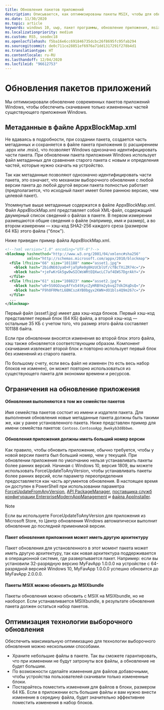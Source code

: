 ```yaml
---
title: Обновления пакетов приложений
description: Описывается, как оптимизированы пакеты MSIX, чтобы для обновления имеющегося приложения для Windows скачивались только измененные части приложения.
ms.date: 11/30/2020
ms.topic: article
keywords: windows 10, uwp, пакет программы, обновление приложения, msix, appx, pfan, имя семейства пакетов
ms.localizationpriority: medium
ms.custom: RS5, seodec18
ms.openlocfilehash: f5ba16e6cc691846735dcbc26f8695fc95fab294
ms.sourcegitcommit: de0c711ce28851ef6976a71dd1317291f278b4d1
ms.translationtype: HT
ms.contentlocale: ru-RU
ms.lasthandoff: 12/04/2020
ms.locfileid: "96612753"
---
```

# <a name="app-package-updates"></a>Обновления пакетов приложений

Мы оптимизировали обновление современных пакетов приложений Windows, чтобы обеспечить скачивание только измененных частей существующего приложения Windows.

## <a name="metadata-in-the-appxblockmapxml-file"></a>Метаданные в файле AppxBlockMap.xml

Не вдаваясь в подробности, при создании пакета, создается часть метаданных и сохраняется в файле пакета приложения (с расширением .appx или .msix), что позволяет Windows однозначно идентифицировать части пакета. При обновлении пакета приложения Windows использует файл метаданных для сравнения старого пакета c новым и определения частей, которые нужно скачать на устройство.

Так как метаданные позволяют однозначно идентифицировать части пакета, это означает, что механизм выборочного обновления с любой версии пакета до любой другой версии пакета полностью работает (предполагается, что исходный пакет имеет более раннюю версию, чем целевой пакет). 

Упомянутые выше метаданные содержатся в файле AppxBlockMap.xml. Файл AppxBlockMap.xml представляет собой XML-файл, содержащий двумерный список сведений о файлах в пакете. В первом измерении размещаются общие сведения о файле (например, имя и размер), а во втором измерении — хэш-код SHA2-256 каждого среза (размером 64 КБ) этого файла ("блок").

Ниже приведен пример файла AppxBlockMap.xml.

```xml
<!--?xml version="1.0" encoding="UTF-8"?-->
<blockmap hashmethod="http://www.w3.org/2001/04/xmlenc#sha256" 
          xmlns="http://schemas.microsoft.com/appx/2010/blockmap">
  <file lfhsize="66" size="101188" name="asset1.jpg">
    <block hash="2bidNE0JyaO+FjaTpRe0g8HzUCblUf/cfBcTXiZR74c="/>
    <block hash="+jeFwKrGk5gw9wSICWsWRtEQXwcLC7af4EWS7DgrAkY="/>
  </file>
  <file lfhsize="61" size="108823" name="asset2.jpg">
    <block hash="u0+5S0GOzwyAfYx54tKycZyHRBYm2ybvq27dkIKqDsQ="/>
    <block hash="F9h0FRMetL6BNCszAYB0bgyx2KWN+dO1bls4Q9m267c="/>
  </file>
  ...
</blockmap>
```

Первый файл (asset1.jpg) имеет два хэш-кода блоков. Первый хэш-код представляет первый блок (64 КБ) файла, а второй хэш-код — остальные 35 КБ с учетом того, что размер этого файла составляет 101188 байта.

Если при обновлении вносятся изменения во второй блок этого файла, хэш также обновляется соответствующим образом. Компонент скачивания извлекает второй блок и повторно использует первый блок без изменений из старого пакета.

По большому счету, если весь файл не изменен (то есть весь набор блоков не изменен), он может повторно использоваться из существующего пакета для экономии времени и ресурсов.

## <a name="app-update-constraints"></a>Ограничения на обновление приложения

#### <a name="updates-are-performed-within-the-same-package-family"></a>Обновления выполняются в том же семействе пакетов
Имя семейства пакетов состоит из имени и издателя пакета. Для выполнения обновления новые метаданные пакета должны быть такими же, как у ранее установленного пакета. Ниже представлен пример для имени семейства пакетов: `Contoso.ContosoApp_8wekyb3d8bbwe`.

#### <a name="app-updates-must-increment-to-a-higher-version"></a>Обновления приложения должны иметь больший номер версии
Как правило, чтобы обновить приложение, обычно требуется, чтобы у новой версии пакета был больший номер, чем у текущей. При обновлении приложения по умолчанию нельзя устанавливать пакеты более ранних версий. Начиная с Windows 10, версия 1809, вы можете использовать ForceUpdateToAnyVersion, чтобы устанавливать пакеты более ранних версий, если параметр переопределения предоставляется как часть аргументов обновления. В настоящее время он доступен в PowerShell при использовании параметра [ForceUpdateFromAnyVersion](/powershell/module/appx/add-appxpackage?view=win10-ps), [API PackageManager](/uwp/api/windows.management.deployment.deploymentoptions), [поставщика служб конфигурации EnterpriseModernAppManagement](/windows/client-management/mdm/enterprisemodernappmanagement-csp) и [файла AppInstaller](./app-installer/update-settings.md).  

> [!NOTE]
> Если вы используете ForceUpdateToAnyVersion для приложения из Microsoft Store, то Центр обновления Windows автоматически выполнит обновление до последней применимой версии.

#### <a name="app-update-package-can-have-a-different-architecture"></a>Пакет обновления приложения может иметь другую архитектуру
Пакет обновления для установленного в этот момент пакета может иметь другую архитектуру, так как новая архитектура поддерживается в операционной системе, где развертывается пакет. Например: если вы установили 32-разрядную версию MyFavApp 1.0.0.0 на устройстве с 64-разрядной версией Windows 10, MyFavApp 1.0.0.0 успешно обновится до MyFavApp 2.0.0.0. 

#### <a name="packages-can-update-from-an-msix-to-an-msixbundle"></a>Пакеты MSIX можно обновить до MSIXbundle
Пакеты обновления можно обновить с MSIX на MSIXbundle, но не наоборот. Если устанавливается MSIXbundle, в результате обновления пакета должен остаться набор пакетов. 

## <a name="optimize-differential-update-technology"></a>Оптимизация технологии выборочного обновления
    
Обеспечить максимальную оптимизацию для технологии выборочного обновления можно несколькими способами.

- Храните небольшие файлы в пакете. Так вы сможете гарантировать, что при изменении не будут затронуты все файлы, а обновление не будет большим.
- По возможности сделайте изменения для файлов добавочными, чтобы устройства пользователей скачивали только измененные блоки.
- Постарайтесь поместить изменения для файлов в блоки, размером 64 КБ. Если в приложении есть большие файлы и вам нужно внести изменение в середину файла, будет значительно эффективнее поместить изменения в набор блоков.
